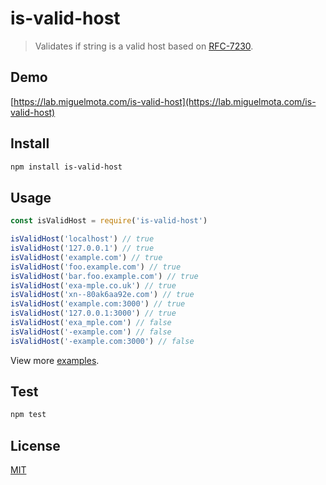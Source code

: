 # is-valid-host

> Validates if string is a valid host based on [RFC-7230](https://tools.ietf.org/html/rfc7230#section-5.4).

## Demo

[https://lab.miguelmota.com/is-valid-host](https://lab.miguelmota.com/is-valid-host)

## Install

```bash
npm install is-valid-host
```

## Usage

```javascript
const isValidHost = require('is-valid-host')

isValidHost('localhost') // true
isValidHost('127.0.0.1') // true
isValidHost('example.com') // true
isValidHost('foo.example.com') // true
isValidHost('bar.foo.example.com') // true
isValidHost('exa-mple.co.uk') // true
isValidHost('xn--80ak6aa92e.com') // true
isValidHost('example.com:3000') // true
isValidHost('127.0.0.1:3000') // true
isValidHost('exa_mple.com') // false
isValidHost('-example.com') // false
isValidHost('-example.com:3000') // false
```

View more [examples](./test/test.js).

## Test

```bash
npm test
```

## License

[MIT](LICENSE)
